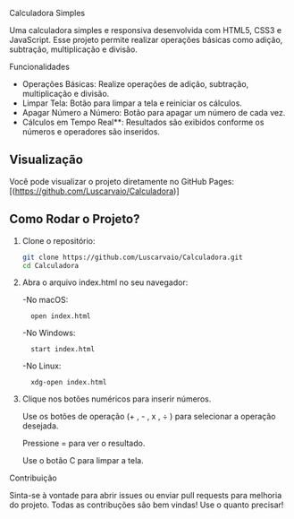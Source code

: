 Calculadora Simples

   Uma calculadora simples e responsiva desenvolvida com HTML5, CSS3 e JavaScript. Esse projeto permite realizar operações básicas como adição, subtração, multiplicação e divisão.

Funcionalidades

- Operações Básicas: Realize operações de adição, subtração, multiplicação e divisão.
- Limpar Tela: Botão para limpar a tela e reiniciar os cálculos.
- Apagar Número a Número: Botão para apagar um número de cada vez.
- Cálculos em Tempo Real**: Resultados são exibidos conforme os números e operadores são inseridos.

## Visualização

Você pode visualizar o projeto diretamente no GitHub Pages: [(https://github.com/Luscarvaio/Calculadora)]

## Como Rodar o Projeto?

1. Clone o repositório:

   ```bash
   git clone https://github.com/Luscarvaio/Calculadora.git
   cd Calculadora

2. Abra o arquivo index.html no seu navegador:
   
   -No macOS:
   
         open index.html
        
   -No Windows:
   
         start index.html 

   -No Linux:
   
         xdg-open index.html 
  

4. Clique nos botões numéricos para inserir números.

   Use os botões de operação (+ , - , x , ÷ ) para selecionar a operação desejada.
   
   Pressione = para ver o resultado.
   
   Use o botão C para limpar a tela.

Contribuição

   Sinta-se à vontade para abrir issues ou enviar pull requests para melhoria do projeto. Todas as contribuções são bem vindas!
   Use o quanto precisar!





